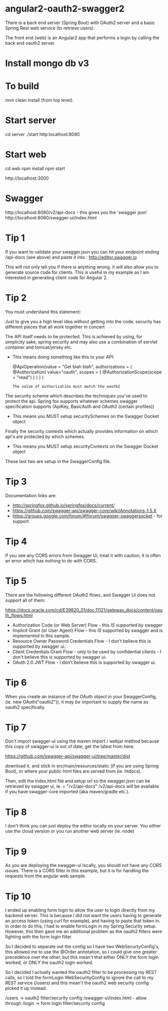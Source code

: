 # angular2-oauth2-swagger2

There is a back end server (Spring Boot) with OAuth2 server and a basic Spring Rest web service (to retrieve users).


The front end (web) is an Angular2 app that performs a login by calling the back end oauth2 server.

# Install mongo db v3

# To build

mvn clean install (from top level).


# Start server
cd server
./start
http:localhost:8080

# Start web
cd web
npm install
npm start

http://localhost:3000


# Swagger
http://localhost:8080/v2/api-docs - this gives you the 'swagger json'
http://localhost:8080/swagger-ui/index.html



# Tip 1

If you want to validate your swagger.json you can hit your endpoint ending /api-docs (see above) and paste it into :  http://editor.swagger.io

This will not only tell you if there is anything wrong, it will also allow you to generate source code for clients.  This is useful in my
example as I am interested in generating client code for Angular 2.


# Tip 2

You must understand this statement:

Just to give you a high level idea without getting into the code, security has different pieces that all work together in concert

The API itself needs to be protected. This is achieved by using, for simplicity sake, spring security and may also use a combination of servlet container and tomcat/jersey etc.
   - This means doing something like this to your API:
   
       @ApiOperation(value = "Get blah blah", 
           authorizations = {
             @Authorization(
                 value="oauth", 
                 scopes = { @AuthorizationScope(scope = "read") }
                 )
           }
         )
         
         The value of authorization must match the oauth2 
                         
The security scheme which describes the techniques you've used to protect the api. Spring fox supports whatever schemes swagger specification supports (ApiKey, BasicAuth and OAuth2 (certain profiles))

  - This means you MUST setup securitySchemes on the Swagger Docket object
  
Finally the security contexts which actually provides information on which api's are protected by which schemes.

  - This means you MUST setup securityContexts on the Swagger Docket object
  
  These last two are setup in the SwaggerConfig file.

# Tip 3

Documentation links are:

* http://springfox.github.io/springfox/docs/current/
* https://github.com/swagger-api/swagger-core/wiki/Annotations-1.5.X
* https://groups.google.com/forum/#!forum/swagger-swaggersocket - for support


# Tip 4

If you see any CORS errors from Swagger Ui, treat it with caution, it is often an error which has nothing to do with CORS.

# Tip 5

There are the following different OAuth2 flows, and Swagger Ui does not support all of them:

https://docs.oracle.com/cd/E39820_01/doc.11121/gateway_docs/content/oauth_flows.html

* Authorization Code (or Web Server) Flow - this *IS* supported by swagger
* Implicit Grant (or User Agent) Flow - this *IS* supported by swagger and is implemented in this sample.
* Resource Owner Password Credentials Flow - I don't believe this is supported by swagger ui.
* Client Credentials Grant Flow - only to be used by confidential clients - I don't believe this is supported by swagger ui.
* OAuth 2.0 JWT Flow - I don't believe this is supported by swagger ui.

  
# Tip 6

When you create an instance of the OAuth object in your SwaggerConfig, (ie. new OAuth("oauth2")), it *may be* important to supply the name as oauth2 specifically.

# Tip 7

Don't import swagger-ui using the maven import / webjar method because this copy of swagger-ui is out of date, get the latest from here:

https://github.com/swagger-api/swagger-ui/tree/master/dist

download it, and stick in src/main/resources/static (if you are using Spring Boot), or where your public html files are served from (ie. htdocs).

Then, edit the index.html file and setup url so the swagger.json can be retrieved by swagger ui, ie. = "/v2/api-docs"
/v2/api-docs will be available if you have swagger-core imported (aka maven/gradle etc.).  

# Tip 8

I don't think you can just deploy the editor locally on your server.  You either use the cloud version or 
you run another web server (ie. node)

# Tip 9 

As you are deploying the swagger-ui locally, you should not have any CORS issues.  There is a CORS filter in this example, but it is
for handling the requests from the angular web sample.

# Tip 10

I ended up enabling form login to allow the user to login directly from my backend server.  This is because I did not want the users having to generate 
an access token (using curl for example), and having to paste that token in.  In order to do this, I had to enable formLogin in my Spring Security setup.
However, this then gave me an additional problem as the oauth2 filters were fighting with the form login filter.  

So I decided to separate out the config so I have two WebSecurtyConfig's, this allowed me to use the @Order annotation, so I could give one greater precedence
over the other, but this mean't that either ONLY the form login worked, or ONLY the oauth2 login worked.

So I decided I actually wanted the oauth2 filter to be processing my REST calls, so I told the formLogin WebSecurityConfig to ignore the call to my REST service (/users) 
and this mean't the oauth2 web security config picked it up instead.  

/users -> oauth2 filter/security config
/swagger-ui/index.html - allow through
/login -> form login filter/security config